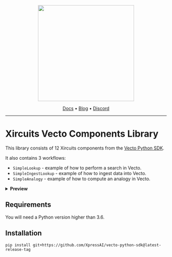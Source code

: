 <p align="center">
<a href="https://www.vecto.ai/">
<img src="https://user-images.githubusercontent.com/68586800/192857099-499146bb-5570-4702-a88f-bb4582e940c0.png" width="300"/>
</a>
</p>
<p align="center">
  <a href="https://docs.vecto.ai/">Docs</a> •
  <a href="https://www.xpress.ai/blog/">Blog</a> •
  <a href="https://discord.com/invite/vgEg2ZtxCw">Discord</a>
<br>

---

# Xircuits Vecto Components Library

This library consists of 12 Xircuits components from the [Vecto Python SDK](https://github.com/XpressAI/vecto-python-sdk).

It also contains 3 workflows:

- `SimpleLookup` - example of how to perform a search in Vecto.
- `SimpleIngestLookup` - example of how to ingest data into Vecto.
- `SimpleAnalogy` - example of how to compute an analogy in Vecto.

<details>
  <summary><b>Preview</b></summary>
  <br>
  <p align="center">
  <img src=https://user-images.githubusercontent.com/68586800/225947005-71354293-4ca4-4036-b6dc-377847d8239b.png></p>
 </details>
 
## Requirements

You will need a Python version higher than 3.6. 

## Installation

```
pip install git+https://github.com/XpressAI/vecto-python-sdk@latest-release-tag
```
